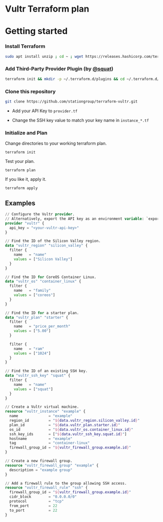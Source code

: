 # Vultr Terraform plan

# Getting started

### Install Terraform
```bash 
sudo apt install unzip ; cd ~ ; wget https://releases.hashicorp.com/terraform/0.11.10/terraform_0.11.10_linux_amd64.zip && unzip terraform_0.11.10_linux_amd64.zip && sudo install terraform /usr/local/bin/ ; terraform --version
```

### Add Third-Party Provider Plugin (by [@squat](https://github.com/squat/terraform-provider-vultr))
```bash
terraform init && mkdir -p ~/.terraform.d/plugins && cd ~/.terraform.d/plugins && wget https://github.com/squat/terraform-provider-vultr/releases/download/v0.1.9/terraform-provider-vultr_v0.1.9_linux_amd64.tar.gz && wget https://github.com/squat/terraform-provider-vultr/releases/download/v0.1.9/terraform-provider-vultr_v0.1.9_linux_amd64.tar.gz.asc && tar -xzf terraform-provider-vultr_*.tar.gz && ls -hal && cd ~
```

### Clone this repository

```bash
git clone https://github.com/stationgroup/terraform-vultr.git
```

* Add your API Key to `provider.tf`

* Change the SSH key value to match your key name in `instance_*.tf`

### Initialize and Plan

Change directories to your working terraform plan.
```
terraform init
```

Test your plan.
```
terraform plan
```

If you like it, apply it.
```
terraform apply
```


## Examples

```tf
// Configure the Vultr provider. 
// Alternatively, export the API key as an environment variable: `export VULTR_API_KEY=<your-vultr-api-key>`.
provider "vultr" {
  api_key = "<your-vultr-api-key>"
}

// Find the ID of the Silicon Valley region.
data "vultr_region" "silicon_valley" {
  filter {
    name   = "name"
    values = ["Silicon Valley"]
  }
}

// Find the ID for CoreOS Container Linux.
data "vultr_os" "container_linux" {
  filter {
    name   = "family"
    values = ["coreos"]
  }
}

// Find the ID for a starter plan.
data "vultr_plan" "starter" {
  filter {
    name   = "price_per_month"
    values = ["5.00"]
  }

  filter {
    name   = "ram"
    values = ["1024"]
  }
}

// Find the ID of an existing SSH key.
data "vultr_ssh_key" "squat" {
  filter {
    name   = "name"
    values = ["squat"]
  }
}

// Create a Vultr virtual machine.
resource "vultr_instance" "example" {
  name              = "example"
  region_id         = "${data.vultr_region.silicon_valley.id}"
  plan_id           = "${data.vultr_plan.starter.id}"
  os_id             = "${data.vultr_os.container_linux.id}"
  ssh_key_ids       = ["${data.vultr_ssh_key.squat.id}"]
  hostname          = "example"
  tag               = "container-linux"
  firewall_group_id = "${vultr_firewall_group.example.id}"
}

// Create a new firewall group.
resource "vultr_firewall_group" "example" {
  description = "example group"
}

// Add a firewall rule to the group allowing SSH access.
resource "vultr_firewall_rule" "ssh" {
  firewall_group_id = "${vultr_firewall_group.example.id}"
  cidr_block        = "0.0.0.0/0"
  protocol          = "tcp"
  from_port         = 22
  to_port           = 22
}
```

